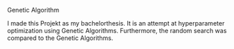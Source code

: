 Genetic Algorithm

I made this Projekt as my bachelorthesis.
It is an attempt at hyperparameter optimization using Genetic Algorithms. Furthermore, the random search was compared to the Genetic Algorithms. 